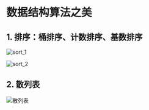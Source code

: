 # 数据结构算法之美

## 1. 排序：桶排序、计数排序、基数排序

![sort_1](/Users/yuefengwu/code/al-leetcode/src/main/java/resource/image/sort_1.jpg)

![sort_2](/Users/yuefengwu/code/al-leetcode/src/main/java/resource/image/sort_2.jpg)

## 2. 散列表

![散列表](./resource/image/散列表.jpg)

